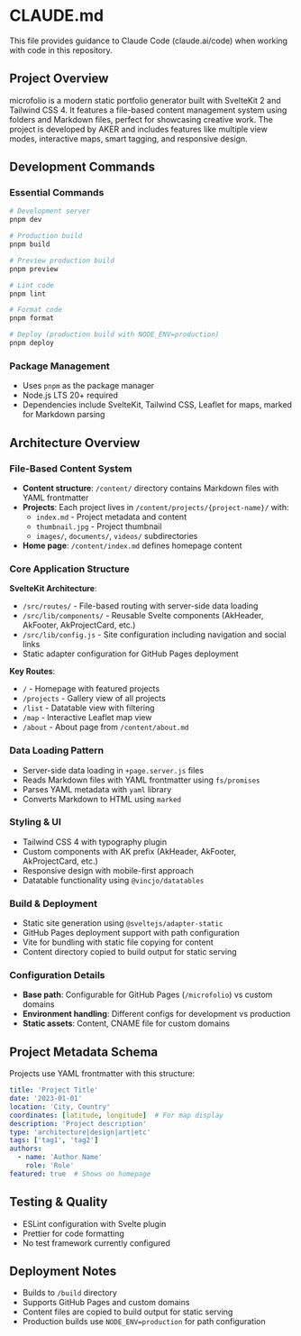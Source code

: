 # CLAUDE.md

This file provides guidance to Claude Code (claude.ai/code) when working with code in this repository.

## Project Overview

microfolio is a modern static portfolio generator built with SvelteKit 2 and Tailwind CSS 4. It features a file-based content management system using folders and Markdown files, perfect for showcasing creative work. The project is developed by AKER and includes features like multiple view modes, interactive maps, smart tagging, and responsive design.

## Development Commands

### Essential Commands
```bash
# Development server
pnpm dev

# Production build
pnpm build

# Preview production build
pnpm preview

# Lint code
pnpm lint

# Format code
pnpm format

# Deploy (production build with NODE_ENV=production)
pnpm deploy
```

### Package Management
- Uses `pnpm` as the package manager
- Node.js LTS 20+ required
- Dependencies include SvelteKit, Tailwind CSS, Leaflet for maps, marked for Markdown parsing

## Architecture Overview

### File-Based Content System
- **Content structure**: `/content/` directory contains Markdown files with YAML frontmatter
- **Projects**: Each project lives in `/content/projects/{project-name}/` with:
  - `index.md` - Project metadata and content
  - `thumbnail.jpg` - Project thumbnail
  - `images/`, `documents/`, `videos/` subdirectories
- **Home page**: `/content/index.md` defines homepage content

### Core Application Structure

**SvelteKit Architecture**:
- `/src/routes/` - File-based routing with server-side data loading
- `/src/lib/components/` - Reusable Svelte components (AkHeader, AkFooter, AkProjectCard, etc.)
- `/src/lib/config.js` - Site configuration including navigation and social links
- Static adapter configuration for GitHub Pages deployment

**Key Routes**:
- `/` - Homepage with featured projects
- `/projects` - Gallery view of all projects
- `/list` - Datatable view with filtering
- `/map` - Interactive Leaflet map view
- `/about` - About page from `/content/about.md`

### Data Loading Pattern
- Server-side data loading in `+page.server.js` files
- Reads Markdown files with YAML frontmatter using `fs/promises`
- Parses YAML metadata with `yaml` library
- Converts Markdown to HTML using `marked`

### Styling & UI
- Tailwind CSS 4 with typography plugin
- Custom components with AK prefix (AkHeader, AkFooter, AkProjectCard, etc.)
- Responsive design with mobile-first approach
- Datatable functionality using `@vincjo/datatables`

### Build & Deployment
- Static site generation using `@sveltejs/adapter-static`
- GitHub Pages deployment support with path configuration
- Vite for bundling with static file copying for content
- Content directory copied to build output for static serving

### Configuration Details
- **Base path**: Configurable for GitHub Pages (`/microfolio`) vs custom domains
- **Environment handling**: Different configs for development vs production
- **Static assets**: Content, CNAME file for custom domains

## Project Metadata Schema

Projects use YAML frontmatter with this structure:
```yaml
title: 'Project Title'
date: '2023-01-01'
location: 'City, Country'
coordinates: [latitude, longitude]  # For map display
description: 'Project description'
type: 'architecture|design|art|etc'
tags: ['tag1', 'tag2']
authors:
  - name: 'Author Name'
    role: 'Role'
featured: true  # Shows on homepage
```

## Testing & Quality

- ESLint configuration with Svelte plugin
- Prettier for code formatting
- No test framework currently configured

## Deployment Notes

- Builds to `/build` directory
- Supports GitHub Pages and custom domains
- Content files are copied to build output for static serving
- Production builds use `NODE_ENV=production` for path configuration